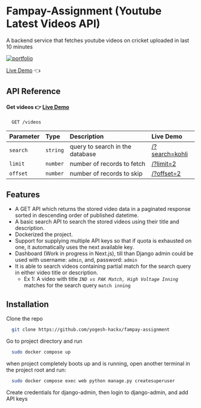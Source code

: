
# Fampay-Assignment (Youtube Latest Videos API)

A backend service that fetches youtube videos on cricket uploaded in last 10 minutes

[![portfolio](https://img.shields.io/badge/live_demo-ff?style=for-the-badge&&logoColor=white)](https://fampay-assignment.yogicodes.com/)

[Live Demo](https://fampay-assignment.yogicodes.com/) 👈️
## API Reference

#### Get videos 👉️  [Live Demo](https://fampay-assignment.yogicodes.com/videos/) 

```http
  GET /videos
```

| Parameter | Type     | Description                |Live Demo|
| :-------- | :------- | :------------------------- | :----|
| `search` | `string` | query to search in the database |[/?search=kohli](https://fampay-assignment.yogicodes.com/videos/?search=kohli) |
| `limit` | `number` | number of records to fetch |[/?limit=2](https://fampay-assignment.yogicodes.com/videos/?limit=2) |
| `offset` | `number` | number of records to skip |[/?offset=2](https://fampay-assignment.yogicodes.com/videos/?limit=2&offset=2) |



## Features

- A GET API which returns the stored video data in a paginated response sorted in descending order of published datetime.
- A basic search API to search the stored videos using their title and description.
- Dockerized the project.
- Support for supplying multiple API keys so that if quota is exhausted on one, it automatically uses the next available key.
- Dashboard (Work in progress in Next.js), till than Django admin could be used with username: `admin`, and, password: `admin`
- It is able to search videos containing partial match for the search query in either video title or description.
    - Ex 1: A video with title *`IND vs PAK Match, High Voltage Inning`* matches for the search query `match inning`
  
## Installation

Clone the repo

```bash
  git clone https://github.com/yogesh-hackx/fampay-assignment
```

Go to project directory and run

```bash
  sudo docker compose up
```

when project completely boots up and is running, open another terminal in the project root and run:

```bash
  sudo docker compose exec web python manage.py createsuperuser
```

Create credentials for django-admin, then login to django-admin, and add API keys